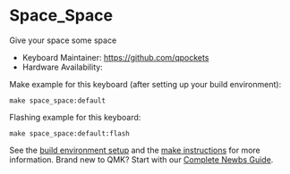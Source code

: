 # Space_Space

Give your space some space

* Keyboard Maintainer: https://github.com/qpockets
* Hardware Availability: 

Make example for this keyboard (after setting up your build environment):

    make space_space:default

Flashing example for this keyboard:

    make space_space:default:flash

See the [build environment setup](https://docs.qmk.fm/#/getting_started_build_tools) and the [make instructions](https://docs.qmk.fm/#/getting_started_make_guide) for more information. Brand new to QMK? Start with our [Complete Newbs Guide](https://docs.qmk.fm/#/newbs).
